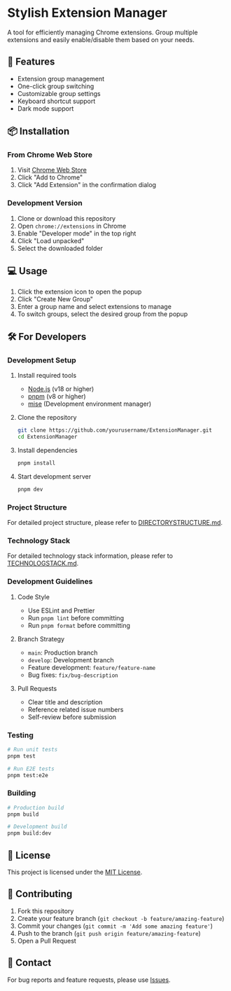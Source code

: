 # Stylish Extension Manager

A tool for efficiently managing Chrome extensions. Group multiple extensions and easily enable/disable them based on your needs.

## 🚀 Features

- Extension group management
- One-click group switching
- Customizable group settings
- Keyboard shortcut support
- Dark mode support

## 📦 Installation

### From Chrome Web Store

1. Visit [Chrome Web Store](https://chrome.google.com/webstore/detail/extension-manager/...)
2. Click "Add to Chrome"
3. Click "Add Extension" in the confirmation dialog

### Development Version

1. Clone or download this repository
2. Open `chrome://extensions` in Chrome
3. Enable "Developer mode" in the top right
4. Click "Load unpacked"
5. Select the downloaded folder

## 💻 Usage

1. Click the extension icon to open the popup
2. Click "Create New Group"
3. Enter a group name and select extensions to manage
4. To switch groups, select the desired group from the popup

## 🛠️ For Developers

### Development Setup

1. Install required tools

   - [Node.js](https://nodejs.org/) (v18 or higher)
   - [pnpm](https://pnpm.io/) (v8 or higher)
   - [mise](https://mise.jdx.dev/) (Development environment manager)

2. Clone the repository

   ```bash
   git clone https://github.com/yourusername/ExtensionManager.git
   cd ExtensionManager
   ```

3. Install dependencies

   ```bash
   pnpm install
   ```

4. Start development server
   ```bash
   pnpm dev
   ```

### Project Structure

For detailed project structure, please refer to [DIRECTORYSTRUCTURE.md](./DIRECTORYSTRUCTURE.md).

### Technology Stack

For detailed technology stack information, please refer to [TECHNOLOGSTACK.md](./TECHNOLOGSTACK.md).

### Development Guidelines

1. Code Style

   - Use ESLint and Prettier
   - Run `pnpm lint` before committing
   - Run `pnpm format` before committing

2. Branch Strategy

   - `main`: Production branch
   - `develop`: Development branch
   - Feature development: `feature/feature-name`
   - Bug fixes: `fix/bug-description`

3. Pull Requests
   - Clear title and description
   - Reference related issue numbers
   - Self-review before submission

### Testing

```bash
# Run unit tests
pnpm test

# Run E2E tests
pnpm test:e2e
```

### Building

```bash
# Production build
pnpm build

# Development build
pnpm build:dev
```

## 📝 License

This project is licensed under the [MIT License](./LICENSE).

## 🤝 Contributing

1. Fork this repository
2. Create your feature branch (`git checkout -b feature/amazing-feature`)
3. Commit your changes (`git commit -m 'Add some amazing feature'`)
4. Push to the branch (`git push origin feature/amazing-feature`)
5. Open a Pull Request

## 📮 Contact

For bug reports and feature requests, please use [Issues](https://github.com/yourusername/ExtensionManager/issues).
